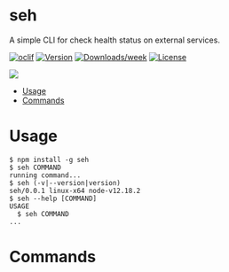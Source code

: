 seh
===

A simple CLI for check health status on external services.

[![oclif](https://img.shields.io/badge/cli-oclif-brightgreen.svg)](https://oclif.io)
[![Version](https://img.shields.io/npm/v/seh.svg)](https://npmjs.org/package/seh)
[![Downloads/week](https://img.shields.io/npm/dw/seh.svg)](https://npmjs.org/package/seh)
[![License](https://img.shields.io/npm/l/ses.svg)](https://github.com/clouby/seh/blob/master/package.json)

![](./demo/show.gif)

<!-- toc -->
* [Usage](#usage)
* [Commands](#commands)
<!-- tocstop -->
# Usage
<!-- usage -->
```sh-session
$ npm install -g seh
$ seh COMMAND
running command...
$ seh (-v|--version|version)
seh/0.0.1 linux-x64 node-v12.18.2
$ seh --help [COMMAND]
USAGE
  $ seh COMMAND
...
```
<!-- usagestop -->
# Commands
<!-- commands -->

<!-- commandsstop -->
